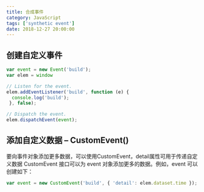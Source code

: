 ```yaml
---
title: 合成事件
category: JavaScript
tags: ['synthetic event']
date: 2018-12-27 20:00:00
---
```


## 创建自定义事件

```js
var event = new Event('build');
var elem = window

// Listen for the event.
elem.addEventListener('build', function (e) {
  console.log('build');
 }, false);

// Dispatch the event.
elem.dispatchEvent(event);
```

## 添加自定义数据 – CustomEvent()
要向事件对象添加更多数据，可以使用CustomEvent，detail属性可用于传递自定义数据
CustomEvent 接口可以为 event 对象添加更多的数据。例如，event 可以创建如下：

```js
var event = new CustomEvent('build', { 'detail': elem.dataset.time });

```


